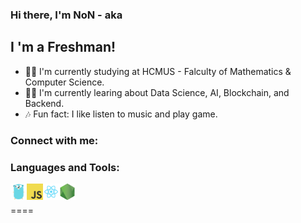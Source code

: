### Hi there, I'm NoN - aka 

## I 'm a Freshman!
- 🐱‍💻 I'm currently studying at HCMUS - Falculty of Mathematics & Computer Science.
- 🧑‍💻 I'm currently learing about Data Science, AI, Blockchain, and Backend.
- 🎶 Fun fact: I like listen to music and play game. 

### Connect with me:

### Languages and Tools:

<img align="left" alt="Golang" width="26px" src="https://github.com/NoNUser2412/NoNUser2412/blob/main/Golang.png "/>
<img align="left" alt="JavaScript" width="26px" src="https://raw.githubusercontent.com/github/explore/80688e429a7d4ef2fca1e82350fe8e3517d3494d/topics/javascript/javascript.png" />
<img align="left" alt="React" width="26px" src="https://raw.githubusercontent.com/github/explore/80688e429a7d4ef2fca1e82350fe8e3517d3494d/topics/react/react.png" />
<img align="left" alt="Node.js" width="26px" src="https://raw.githubusercontent.com/github/explore/80688e429a7d4ef2fca1e82350fe8e3517d3494d/topics/nodejs/nodejs.png" />

<br />
<br />
====

